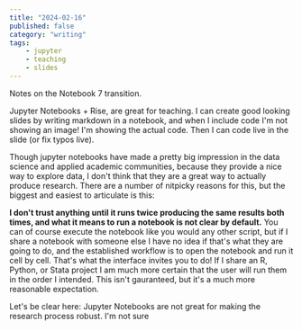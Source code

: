 ```yaml
---
title: "2024-02-16"
published: false 
category: "writing"
tags: 
    - jupyter
    - teaching
    - slides
---
```


Notes on the Notebook 7 transition.

Jupyter Notebooks + Rise, are great for teaching. I can create good looking slides by writing markdown in a notebook, and when I include code I'm not showing an image! I'm showing the actual code. Then I can code live in the slide (or fix typos live). 


Though jupyter notebooks have made a pretty big impression in the data science and applied academic communities, because they provide a nice way to explore data, I don't think that they are a great way to actually produce research. There are a number of nitpicky reasons for this, but the biggest and easiest to articulate is this:

__I don't trust anything until it runs twice producing the same results both times, and what it means to run a notebook is not clear by default.__ You can of course execute the notebook like you would any other script, but if I share a notebook with someone else I have no idea if that's what they are going to do, and the established workflow is to open the notebook and run it cell by cell. That's what the interface invites you to do! If I share an R, Python, or Stata project I am much more certain that the user will run them in the order I intended. This isn't gauranteed, but it's a much more reasonable expectation.  

Let's be clear here: Jupyter Notebooks are not great for making the research process robust. I'm not sure  
